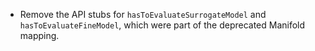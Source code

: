 - Remove the API stubs for `hasToEvaluateSurrogateModel` and `hasToEvaluateFineModel`, which were part of the deprecated Manifold mapping.
